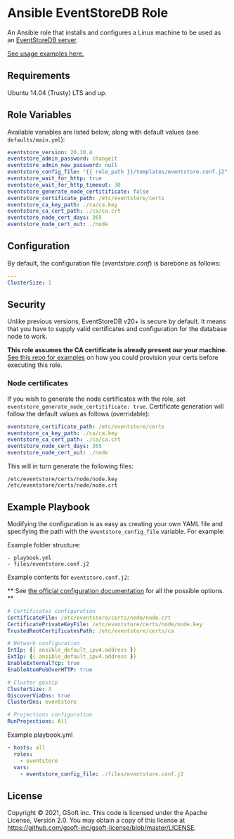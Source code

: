 # Ansible EventStoreDB Role

An Ansible role that installs and configures a Linux machine to be used as an [EventStoreDB server](https://eventstore.com).

[See usage examples here.](https://github.com/gsoft-inc/ansible-role-eventstore-example)

## Requirements

Ubuntu 14.04 (Trusty) LTS and up.

## Role Variables

Available variables are listed below, along with default values (see `defaults/main.yml`):

```yaml
eventstore_version: 20.10.4
eventstore_admin_password: changeit
eventstore_admin_new_password: null
eventstore_config_file: "{{ role_path }}/templates/eventstore.conf.j2"
eventstore_wait_for_http: true
eventstore_wait_for_http_timeout: 30
eventstore_generate_node_certitificate: false
eventstore_certificate_path: /etc/eventstore/certs
eventstore_ca_key_path: ./ca/ca.key
eventstore_ca_cert_path: ./ca/ca.crt
eventstore_node_cert_days: 365
eventstore_node_cert_out: ./node
```

## Configuration

By default, the configuration file (_eventstore.conf_) is barebone as follows:
```yaml
---
ClusterSize: 1
```

## Security

Unlike previous versions, EventStoreDB v20+ is secure by default. It means that you have to supply valid certificates and configuration for the database node to work.

**This role assumes the CA certificate is already present our your machine.**  [See this repo for examples](https://github.com/gsoft-inc/ansible-role-eventstore-example) on how you could provision your certs before executing this role.

### Node certificates

If you wish to generate the node certificates with the role, set `eventstore_generate_node_certitificate: true`.
Certificate generation will follow the default values as follows (overridable):
```yaml
eventstore_certificate_path: /etc/eventstore/certs
eventstore_ca_key_path: ./ca/ca.key
eventstore_ca_cert_path: ./ca/ca.crt
eventstore_node_cert_days: 365
eventstore_node_cert_out: ./node
```
This will in turn generate the following files:
```
/etc/eventstore/certs/node/node.key
/etc/eventstore/certs/node/node.crt
```

## Example Playbook

Modifying the configuration is as easy as creating your own YAML file and specifying the path with the `eventstore_config_file` variable. For example:

Example folder structure:

```
- playbook.yml
- files/eventstore.conf.j2
```

Example contents for `eventstore.conf.j2`:

** See [the official configuration documentation](https://developers.eventstore.com/server/v20.10/introduction/#getting-started) for all the possible options. **

```yaml
# Certificates configuration
CertificateFile: /etc/eventstore/certs/node/node.crt
CertificatePrivateKeyFile: /etc/eventstore/certs/node/node.key
TrustedRootCertificatesPath: /etc/eventstore/certs/ca

# Network configuration
IntIp: {{ ansible_default_ipv4.address }}
ExtIp: {{ ansible_default_ipv4.address }}
EnableExternalTcp: true
EnableAtomPubOverHTTP: true

# Cluster gossip
ClusterSize: 3
DiscoverViaDns: true
ClusterDns: eventstore

# Projections configuration
RunProjections: All
```

Example playbook.yml

```yaml
- hosts: all
  roles:
    - eventstore
  vars:
    - eventstore_config_file: ./files/eventstore.conf.j2
```

## License

Copyright © 2021, GSoft inc. This code is licensed under the Apache License, Version 2.0. You may obtain a copy of this license at https://github.com/gsoft-inc/gsoft-license/blob/master/LICENSE.